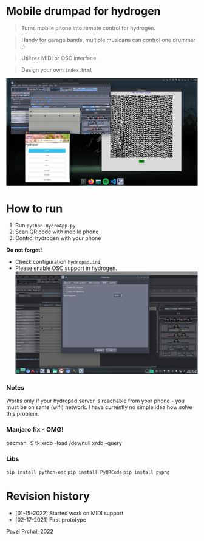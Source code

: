 # Mobile drumpad for hydrogen
> Turns mobile phone into remote control for hydrogen.

> Handy for garage bands, multiple musicans can control one drummer ;)

> Utilizes MIDI or OSC interface.

> Design your own `index.html`

![](alltogether.png)


# How to run
1) Run `python HydroApp.py`
2) Scan QR code with mobile phone
3) Control hydrogen with your phone 

**Do not forget!**
* Check configuration `hydropad.ini`
* Please enable OSC support in hydrogen.
![](hydrogen.png)

### Notes
Works only if your hydropad server is reachable from your phone - you must be on same (wifi) network.
I have currently no simple idea how solve this problem.

### Manjaro fix - OMG!
pacman -S tk
xrdb -load /dev/null
xrdb -query


### Libs
`pip install python-osc`
`pip install PyQRCode`
`pip install pypng`


# Revision history
* [01-15-2022] Started work on MIDI support
* [02-17-2021] First prototype


Pavel Prchal, 2022

